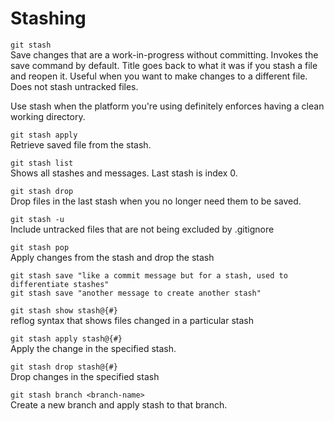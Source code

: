 # Stashing

`git stash` <br>
Save changes that are a work-in-progress without committing. Invokes the save command by default. Title goes back to what it was if you stash a file and reopen it. Useful when you want to make changes to a different file. Does not stash untracked files.

Use stash when the platform you're using definitely enforces having a clean working directory.

`git stash apply` <br>
Retrieve saved file from the stash.

`git stash list` <br>
Shows all stashes and messages. Last stash is index 0.

`git stash drop` <br>
Drop files in the last stash when you no longer need them to be saved.

`git stash -u` <br>
Include untracked files that are not being excluded by .gitignore

`git stash pop` <br>
Apply changes from the stash and drop the stash

`git stash save "like a commit message but for a stash, used to differentiate stashes"` <br>
`git stash save "another message to create another stash"`

`git stash show stash@{#}` <br>
reflog syntax that shows files changed in a particular stash

`git stash apply stash@{#}` <br>
Apply the change in the specified stash.

`git stash drop stash@{#}` <br>
Drop changes in the specified stash

`git stash branch <branch-name>` <br>
Create a new branch and apply stash to that branch.
